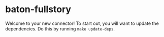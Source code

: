 # baton-fullstory
Welcome to your new connector! To start out, you will want to update the dependencies.
Do this by running `make update-deps`.
